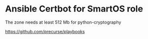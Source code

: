 # Ansible Certbot for SmartOS role

The zone needs at least 512 Mb for python-cryptography

https://github.com/precurse/playbooks
